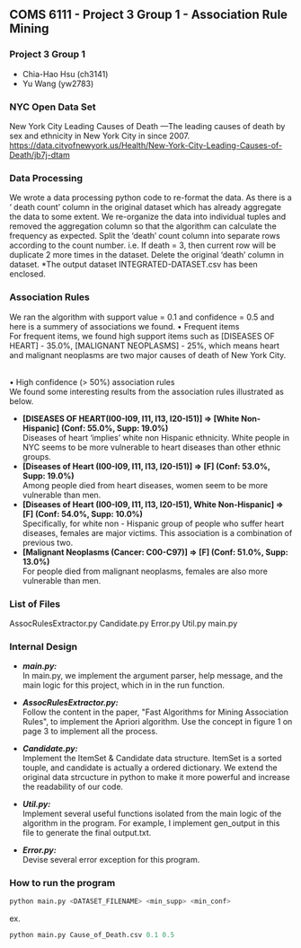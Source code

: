## COMS 6111 - Project 3 Group 1 - Association Rule Mining
### Project 3 Group 1
- Chia-Hao Hsu (ch3141)
- Yu Wang (yw2783)

### NYC Open Data Set
New York City Leading Causes of Death
—The leading causes of death by sex and ethnicity in New York City in since 2007.
https://data.cityofnewyork.us/Health/New-York-City-Leading-Causes-of-Death/jb7j-dtam

### Data Processing
We wrote a data processing python code to re-format the data. As there is a ‘ death count’ column in the original dataset which has already aggregate the data to some extent. We re-organize the data into individual tuples and removed the aggregation column so that the algorithm can calculate the frequency as expected.
Split the ‘death’ count column into separate rows according to the count number. i.e. If death = 3, then current row will be duplicate 2 more times in the dataset. Delete the original ‘death’ column in dataset.
*The output dataset INTEGRATED-DATASET.csv has been enclosed. 

### Association Rules
We ran the algorithm with support value = 0.1 and confidence = 0.5 and here is a summery of associations we found.
•	Frequent items<br>
For frequent items, we found high support items such as [DISEASES OF HEART] - 35.0%, [MALIGNANT NEOPLASMS] - 25%, which means heart and malignant neoplasms are two major causes of death of New York City.<br><br>

•	High confidence (> 50%) association rules<br>
We found some interesting results from the association rules illustrated as below.
- **[DISEASES OF HEART(I00-I09, I11, I13, I20-I51)] => [White Non-Hispanic] (Conf: 55.0%, Supp: 19.0%)**<br>
Diseases of heart ‘implies’ white non Hispanic ethnicity. White people in NYC seems to be more vulnerable to heart diseases than other ethnic groups.<br>
- **[Diseases of Heart (I00-I09, I11, I13, I20-I51)] => [F] (Conf: 53.0%, Supp: 19.0%)**<br>
Among people died from heart diseases, women seem to be more vulnerable than men.<br>
- **[Diseases of Heart (I00-I09, I11, I13, I20-I51), White Non-Hispanic] => [F] (Conf: 54.0%, Supp: 10.0%)**<br>
Specifically, for white non - Hispanic group of people who suffer heart diseases, females are major victims. This association is a combination of previous two.<br>
- **[Malignant Neoplasms (Cancer: C00-C97)] => [F] (Conf: 51.0%, Supp: 13.0%)**<br>
For people died from malignant neoplasms, females are also more vulnerable than men. 

### List of Files
AssocRulesExtractor.py
Candidate.py
Error.py
Util.py
main.py

### Internal Design
- ***main.py:***<br>
In main.py, we implement the argument parser, help message, and the main logic for this project, which in in the run function.

- ***AssocRulesExtractor.py:***<br>
Follow the content in the paper, "Fast Algorithms for Mining Association Rules", to implement the Apriori algorithm. Use the concept in figure 1 on page 3 to implement all the process.

- ***Candidate.py:***<br>
Implement the ItemSet & Candidate data structure. ItemSet is a sorted touple, and candidate is actually a ordered dictionary. We extend the original data strcucture in python to make it more powerful and increase the readability of our code.

- ***Util.py:***<br>
Implement several useful functions isolated from the main logic of the algorithm in the program. For example, I implement gen_output in this file to generate the final output.txt.

- ***Error.py:***<br>
	Devise several error exception for this program.

### How to run the program
```python
python main.py <DATASET_FILENAME> <min_supp> <min_conf>
```
ex.
```python
python main.py Cause_of_Death.csv 0.1 0.5
```
